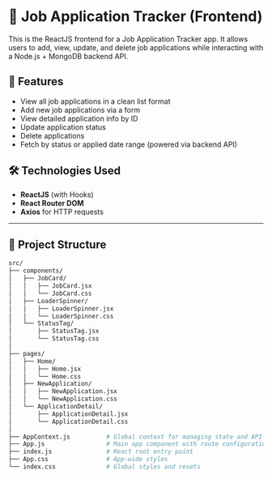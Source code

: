 # 💼 Job Application Tracker (Frontend)

This is the ReactJS frontend for a Job Application Tracker app. It allows users to add, view, update, and delete job applications while interacting with a Node.js + MongoDB backend API.

## 🚀 Features

- View all job applications in a clean list format
- Add new job applications via a form
- View detailed application info by ID
- Update application status
- Delete applications
- Fetch by status or applied date range (powered via backend API)

## 🛠️ Technologies Used

- **ReactJS** (with Hooks)
- **React Router DOM**
- **Axios** for HTTP requests 

---

## 📁 Project Structure

```bash
src/
├── components/
│   ├── JobCard/
│   │   ├── JobCard.jsx
│   │   └── JobCard.css
│   ├── LoaderSpinner/
│   │   ├── LoaderSpinner.jsx
│   │   └── LoaderSpinner.css
│   └── StatusTag/
│       ├── StatusTag.jsx
│       └── StatusTag.css
│
├── pages/
│   ├── Home/
│   │   ├── Home.jsx
│   │   └── Home.css
│   ├── NewApplication/
│   │   ├── NewApplication.jsx
│   │   └── NewApplication.css
│   └── ApplicationDetail/
│       ├── ApplicationDetail.jsx
│       └── ApplicationDetail.css
│
├── AppContext.js          # Global context for managing state and API logic
├── App.js                 # Main app component with route configuration
├── index.js               # React root entry point
├── App.css                # App-wide styles
└── index.css              # Global styles and resets
```
